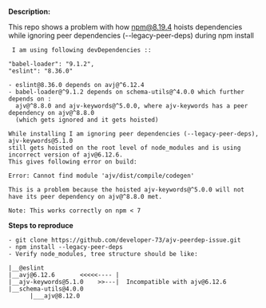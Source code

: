
**Description:**

This repo shows a problem with how npm@8.19.4 hoists dependencies while ignoring peer dependencies (--legacy-peer-deps) during npm install


	 I am using following devDependencies ::
	
	"babel-loader": "9.1.2",
    "eslint": "8.36.0"
	
    - eslint@8.36.0 depends on avj@^6.12.4
    - babel-loader@^9.1.2 depends on schema-utils@^4.0.0 which further depends on :
	  ajv@^8.8.0 and ajv-keywords@^5.0.0, where ajv-keywords has a peer dependency on ajv@^8.8.0 
	  (which gets ignored and it gets hoisted) 
	
	While installing I am ignoring peer dependencies (--legacy-peer-deps), ajv-keywords@5.1.0 
	still gets hoisted on the root level of node_modules and is using incorrect version of ajv@6.12.6. 
	This gives following error on build: 
	
	Error: Cannot find module 'ajv/dist/compile/codegen'
	
	This is a problem because the hoisted ajv-keywords@^5.0.0 will not have its peer dependency on ajv@^8.8.0 met.
	
	Note: This works correctly on npm < 7 
	
**Steps to reproduce**
	
	- git clone https://github.com/developer-73/ajv-peerdep-issue.git
	- npm install --legacy-peer-deps
	- Verify node_modules, tree structure should be like:

	|__@eslint
	|__avj@6.12.6       <<<<<---- |
	|__ajv-keywords@5.1.0    >>---|  Incompatible with ajv@6.12.6
	|__schema-utils@4.0.0
		  |___ajv@8.12.0



